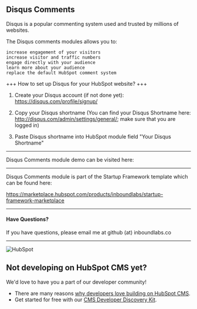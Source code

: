 ## Disqus Comments

Disqus is a popular commenting system used and trusted by millions of websites.

The Disqus comments modules allows you to:

    increase engagement of your visitors
    increase visitor and traffic numbers
    engage directly with your audience
    learn more about your audience
    replace the default HubSpot comment system

+++ How to set up Disqus for your HubSpot website? +++

1. Create your Disqus account (if not done yet): https://disqus.com/profile/signup/

2. Copy your Disqus shortname (You can find your Disqus Shortname here: http://disqus.com/admin/settings/general/; make sure that you are logged in)

3. Paste Disqus shortname into HubSpot module field "Your Disqus Shortname"

---

Disqus Comments module demo can be visited here:



---

Disqus Comments module is part of the Startup Framework template which can be found here:

https://marketplace.hubspot.com/products/inboundlabs/startup-framework-marketplace

---

#### Have Questions?
If you have questions, please email me at github (at) inboundlabs.co 

---
![HubSpot](https://cdn2.hubspot.net/hubfs/327485/HubSpot%20Wordmark%20-%20Full%20Color.png "HubSpot")
## Not developing on HubSpot CMS yet?
We'd love to have you a part of our developer community!
  -  There are many reasons [why developers love building on HubSpot CMS](https://designers.hubspot.com/web-developers-love-hubspot-cms "Why develop on HubSpot CMS?").
  -  Get started for free with our [CMS Developer Discovery Kit](https://designers.hubspot.com/discoverykit "Get started building on HubSpot for free!"). 

